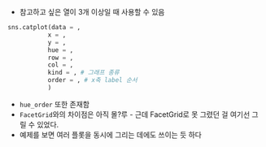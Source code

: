 - 참고하고 싶은 열이 3개 이상일 때 사용할 수 있음

```python
sns.catplot(data = ,
		   x = ,
		   y = ,
		   hue = ,
		   row = ,
		   col = ,
		   kind = , # 그래프 종류
		   order = , # x축 label 순서
		   )
```

- `hue_order` 또한 존재함
-  `FacetGrid`와의 차이점은 아직 몰?루 - 근데 FacetGrid로 못 그렸던 걸 여기선 그릴 수 있었다.
- 예제를 보면 여러 플롯을 동시에 그리는 데에도 쓰이는 듯 하다